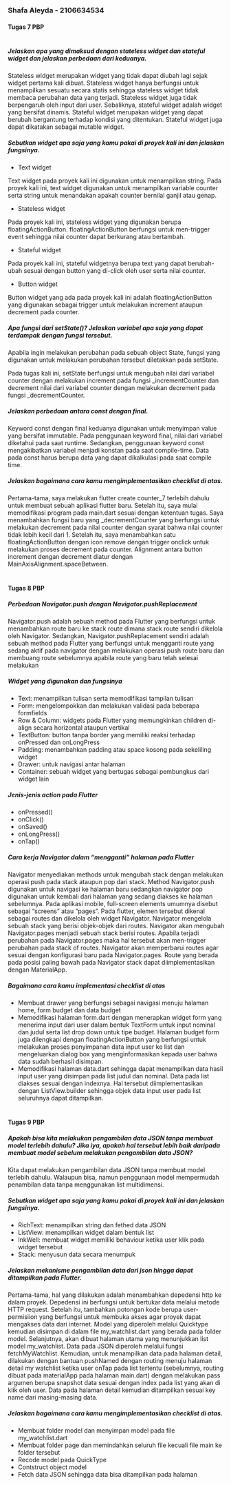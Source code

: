 ### Shafa Aleyda - 2106634534 
#### Tugas 7 PBP
#
##### Jelaskan apa yang dimaksud dengan stateless widget dan stateful widget dan jelaskan perbedaan dari keduanya.

Stateless widget merupakan widget yang tidak dapat diubah lagi sejak widget pertama kali dibuat. Stateless widget hanya berfungsi untuk menampilkan sesuatu secara statis sehingga stateless widget tidak membaca perubahan data yang terjadi. Stateless widget juga tidak berpengaruh oleh input dari user. Sebaliknya, stateful widget adalah widget yang bersifat dinamis. Stateful widget merupakan widget yang dapat berubah bergantung terhadap kondisi yang ditentukan. Stateful widget juga dapat dikatakan sebagai mutable widget. 

##### Sebutkan widget apa saja yang kamu pakai di proyek kali ini dan jelaskan fungsinya.
- Text widget 

Text widget pada proyek kali ini digunakan untuk menampilkan string. Pada proyek kali ini, text widget digunakan untuk menampilkan variable counter serta string untuk menandakan apakah counter bernilai ganjil atau genap. 
- Stateless widget

Pada proyek kali ini, stateless widget yang digunakan berupa floatingActionButton. floatingActionButton berfungsi untuk men-trigger event sehingga nilai counter dapat berkurang atau bertambah. 

- Stateful widget 

Pada proyek kali ini, stateful widgetnya berupa text yang dapat berubah-ubah sesuai dengan button yang di-click oleh user serta nilai counter. 

- Button widget 

Button widget yang ada pada proyek kali ini adalah floatingActionButton yang digunakan sebagai trigger untuk melakukan increment ataupun decrement pada counter. 

##### Apa fungsi dari setState()? Jelaskan variabel apa saja yang dapat terdampak dengan fungsi tersebut.

Apabila ingin melakukan perubahan pada sebuah object State, fungsi yang digunakan untuk melakukan perubahan tersebut diletakkan pada setState. 

Pada tugas kali ini, setState berfungsi untuk mengubah nilai dari variabel counter dengan melakukan increment pada fungsi _incrementCounter dan decrement nilai dari variabel counter dengan melakukan decrement pada fungsi _decrementCounter. 

##### Jelaskan perbedaan antara const dengan final.
Keyword const dengan final keduanya digunakan untuk menyimpan value yang bersifat immutable. Pada penggunaan keyword final, nilai dari variabel diketahui pada saat runtime. Sedangkan, penggunaan keyword const mengakibatkan variabel menjadi konstan pada saat compile-time. Data pada const harus berupa data yang dapat dikalkulasi pada saat compile time. 

##### Jelaskan bagaimana cara kamu mengimplementasikan checklist di atas.

Pertama-tama, saya melakukan flutter create counter_7 terlebih dahulu untuk membuat sebuah aplikasi flutter baru. Setelah itu, saya mulai memodifikasi program pada main.dart sesuai dengan ketentuan tugas. Saya menambahkan fungsi baru yang _decrementCounter yang berfungsi untuk melakukan decrement pada nilai counter dengan syarat bahwa nilai counter tidak lebih kecil dari 1. Setelah itu, saya menambahkan satu floatingActionButton dengan icon remove dengan trigger onclick untuk melakukan proses decrement pada counter. Alignment antara button increment dengan decrement diatur dengan MainAxisAlignment.spaceBetween. 

#
#### Tugas 8 PBP

##### Perbedaan Navigator.push dengan Navigator.pushReplacement

Navigator.push adalah sebuah method pada Flutter yang berfungsi untuk menambahkan route baru ke stack route dimana stack route sendiri dikelola oleh Navigator. Sedangkan, Navigator.pushReplacement sendiri adalah sebuah method pada Flutter yang berfungsi untuk mengganti route yang sedang aktif pada navigator dengan melakukan operasi push route baru dan membuang route sebelumnya apabila route yang baru telah selesai melakukan 

##### Widget yang digunakan dan fungsinya 

- Text: menampilkan tulisan serta memodifikasi tampilan tulisan 
- Form: mengelompokkan dan melakukan validasi pada beberapa formfields
- Row & Column: widgets pada Flutter yang memungkinkan children di-align secara horizontal ataupun vertikal 
- TextButton: button tanpa border yang memiliki reaksi terhadap onPressed dan onLongPress
- Padding: menambahkan padding atau space kosong pada sekeliling widget 
- Drawer: untuk navigasi antar halaman
- Container: sebuah widget yang bertugas sebagai pembungkus dari widget lain

##### Jenis-jenis action pada Flutter 
- onPressed()
- onClick()
- onSaved()
- onLongPress()
- onTap()

##### Cara kerja Navigator dalam “mengganti” halaman pada Flutter 

Navigator menyediakan methods untuk mengubah stack dengan melakukan operasi push pada stack ataupun pop dari stack. Method Navigator.push digunakan untuk navigasi ke halaman baru sedangkan navigator pop digunakan untuk kembali dari halaman yang sedang diakses ke halaman sebelumnya. Pada aplikasi mobile, full-screen elements umumnya disebut sebagai “screens” atau “pages”. Pada flutter, elemen tersebut dikenal sebagai routes dan dikelola oleh widget Navigator. Navigator mengelola sebuah stack yang berisi objek-objek dari routes. Navigator akan mengubah Navigator.pages menjadi sebuah stack berisi routes. Apabila terjadi perubahan pada Navigator.pages maka hal tersebut akan men-trigger perubahan pada stack of routes. Navigator akan memperbarui routes agar sesuai dengan konfigurasi baru pada Navigator.pages. Route yang berada pada posisi paling bawah pada Navigator stack dapat diimplementasikan dengan MaterialApp.

##### Bagaimana cara kamu implementasi checklist di atas

- Membuat drawer yang berfungsi sebagai navigasi menuju halaman home, form budget dan data budget 
- Memodifikasi halaman form.dart dengan menerapkan widget form yang menerima input dari user dalam bentuk TextForm untuk input nominal dan judul serta list drop down untuk tipe budget. Halaman budget form juga dilengkapi dengan floatingActionButton yang berfungsi untuk melakukan proses penyimpanan data input user ke list dan mengeluarkan dialog box yang menginformasikan kepada user bahwa data sudah berhasil disimpan. 
- Memodifikasi halaman data.dart sehingga dapat menampilkan data hasil input user yang disimpan pada list judul dan nominal. Data pada list diakses sesuai dengan indexnya. Hal tersebut diimplementasikan dengan ListView.builder sehingga objek data input user pada list seluruhnya dapat ditampilkan. 


#
#### Tugas 9 PBP

##### Apakah bisa kita melakukan pengambilan data JSON tanpa membuat model terlebih dahulu? Jika iya, apakah hal tersebut lebih baik daripada membuat model sebelum melakukan pengambilan data JSON?

Kita dapat melakukan pengambilan data JSON tanpa membuat model terlebih dahulu. Walaupun bisa, namun penggunaan model mempermudah penambilan data tanpa menggunakan list multidimensi. 

##### Sebutkan widget apa saja yang kamu pakai di proyek kali ini dan jelaskan fungsinya.
- RichText: menampilkan string dan fethed data JSON
- ListView: menampilkan widget dalam bentuk list
- InkWell: membuat widget memiliki behaviour ketika user klik pada widget tersebut 
- Stack: menyusun data secara menumpuk 

##### Jelaskan mekanisme pengambilan data dari json hingga dapat ditampilkan pada Flutter.
Pertama-tama, hal yang dilakukan adalah menambahkan depedensi http ke dalam proyek. Depedensi ini berfungsi untuk bertukar data melalui metode HTTP request. Setelah itu, tambahkan potongan kode berupa user-permisiion yang berfungsi untuk membuka akses agar proyek dapat mengakses data dari internet. Model yang diperoleh melalui Quicktype kemudian disimpan di dalam file my_watchlist.dart yang berada pada folder model. Selanjutnya, akan dibuat halaman utama yang menunjukkan list model my_watchlist. Data pada JSON diperoleh melalui fungsi fetchMyWatchlist. 
Kemudian, untuk menampilkan data pada halaman detail, dilakukan dengan bantuan pushNamed dengan routing menuju halaman detail my watchlist ketika user onTap pada list tertentu (sebelumnya, routing dibuat pada materialApp pada halaman main.dart) dengan melakukan pass argumen berupa snapshot data sesuai dengan index pada list yang akan di klik oleh user. Data pada halaman detail kemudian ditampilkan sesuai key name dari masing-masing data. 

##### Jelaskan bagaimana cara kamu mengimplementasikan checklist di atas.
- Membuat folder model dan menyimpan model pada file my_watchlist.dart
- Membuat folder page dan memindahkan seluruh file kecuali file main ke folder tersebut
- Recode model pada QuickType
- Contstruct object model
- Fetch data JSON sehingga data bisa ditampilkan pada halaman 
